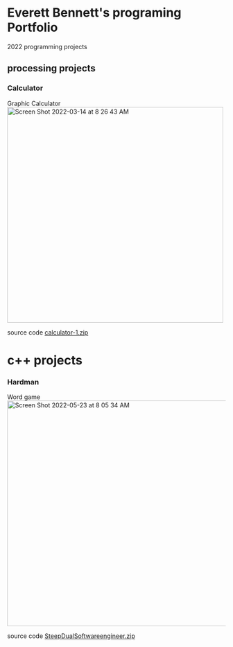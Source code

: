 # Everett Bennett's programing Portfolio

2022 programming projects

## processing projects

### Calculator 

Graphic Calculator
<img width="498" alt="Screen Shot 2022-03-14 at 8 26 43 AM" src="https://user-images.githubusercontent.com/89047475/158193829-cbfd1beb-e1a8-4a21-8690-fb6258f2d83d.png">

source code
[calculator-1.zip](https://github.com/EverettSB/computerprogramming2022/files/8245835/calculator-1.zip)

# c++ projects

### Hardman

Word game
<img width="521" alt="Screen Shot 2022-05-23 at 8 05 34 AM" src="https://user-images.githubusercontent.com/89047475/169837981-d22e15b2-0c7c-4a60-8f69-6a8bcc12af69.png">

source code
[SteepDualSoftwareengineer.zip](https://github.com/EverettSB/computerprogramming2022/files/8755218/SteepDualSoftwareengineer.zip)
